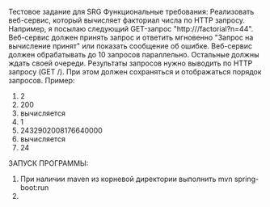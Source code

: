 Тестовое задание для SRG
Функциональные требования:
Реализовать веб-сервис, который вычисляет факториал числа по HTTP запросу. Например, я посылаю следующий GET-запрос "http://<domain>/factorial?n=44".
Веб-сервис должен принять запрос и ответить мгновенно "Запрос на вычисление принят" или показать сообщение об ошибке.
Веб-сервис должен обрабатывать до 10 запросов параллельно. Остальные должны ждать своей очереди.
Результаты запросов нужно выводить по HTTP запросу (GET /).
При этом должен сохраняться и отображаться порядок запросов.
Пример:
1. 2
2. 200
3. вычисляется
4. 1
5. 2432902008176640000
6. вычисляется
7. 24


ЗАПУСК ПРОГРАММЫ:
1. При наличии maven из корневой директории выполнить mvn spring-boot:run
2. 